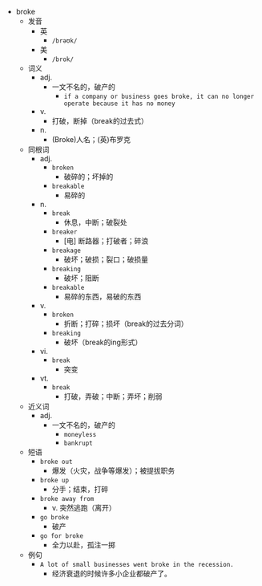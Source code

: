 - broke
  - 发音
    - 英
      - `/brəʊk/`
    - 美
      - `/brok/`
  - 词义
    - adj.
      - 一文不名的，破产的
        - `if a company or business goes broke, it can no longer operate because it has no money`
    - v.
      - 打破，断掉（break的过去式）
    - n.
      - (Broke)人名；(英)布罗克
  - 同根词
    - adj.
      - `broken`
        - 破碎的；坏掉的
      - `breakable`
        - 易碎的
    - n.
      - `break`
        - 休息，中断；破裂处
      - `breaker`
        - [电] 断路器；打破者；碎浪
      - `breakage`
        - 破坏；破损；裂口；破损量
      - `breaking`
        - 破坏；阻断
      - `breakable`
        - 易碎的东西，易破的东西
    - v.
      - `broken`
        - 折断；打碎；损坏（break的过去分词）
      - `breaking`
        - 破坏（break的ing形式）
    - vi.
      - `break`
        - 突变
    - vt.
      - `break`
        - 打破，弄破；中断；弄坏；削弱
  - 近义词
    - adj.
      - 一文不名的，破产的
        - `moneyless`
        - `bankrupt`
  - 短语
    - `broke out`
      - 爆发（火灾，战争等爆发）；被提拔职务 
    - `broke up`
      - 分手；结束，打碎 
    - `broke away from`
      - v. 突然逃跑（离开） 
    - `go broke`
      - 破产 
    - `go for broke`
      - 全力以赴，孤注一掷 
  - 例句
    - `A lot of small businesses went broke in the recession.`
      - 经济衰退的时候许多小企业都破产了。

